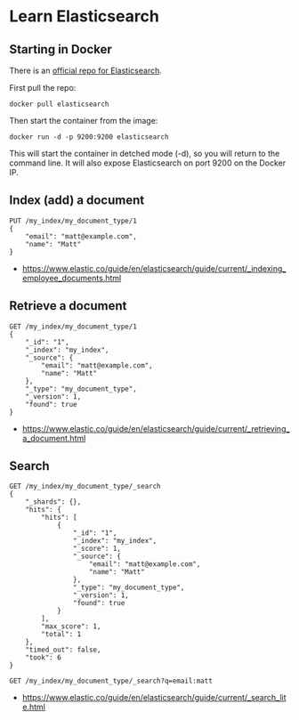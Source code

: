 # Learn Elasticsearch

## Starting in Docker

There is an [official repo for Elasticsearch](https://registry.hub.docker.com/_/elasticsearch/).

First pull the repo:

```
docker pull elasticsearch
```

Then start the container from the image:

```
docker run -d -p 9200:9200 elasticsearch
```

This will start the container in detched mode (-d), so you will return
to the command line.
It will also expose Elasticsearch on port 9200 on the Docker IP.


## Index (add) a document

```
PUT /my_index/my_document_type/1
{
	"email": "matt@example.com",
	"name": "Matt"
}
```

- https://www.elastic.co/guide/en/elasticsearch/guide/current/_indexing_employee_documents.html


## Retrieve a document

```
GET /my_index/my_document_type/1
{
	"_id": "1",
	"_index": "my_index",
	"_source": {
		"email": "matt@example.com",
		"name": "Matt"
	},
	"_type": "my_document_type",
	"_version": 1,
	"found": true
}
```

- https://www.elastic.co/guide/en/elasticsearch/guide/current/_retrieving_a_document.html


## Search

```
GET /my_index/my_document_type/_search
{
	"_shards": {},
	"hits": {
		"hits": [
			{
				"_id": "1",
				"_index": "my_index",
				"_score": 1,
				"_source": {
					"email": "matt@example.com",
					"name": "Matt"
				},
				"_type": "my_document_type",
				"_version": 1,
				"found": true
			}
		],
		"max_score": 1,
		"total": 1
	},
	"timed_out": false,
	"took": 6
}
```

```
GET /my_index/my_document_type/_search?q=email:matt
```

- https://www.elastic.co/guide/en/elasticsearch/guide/current/_search_lite.html
